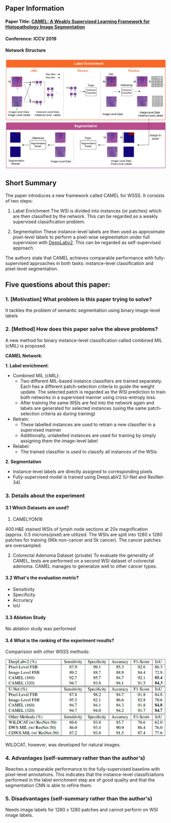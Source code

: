 ## Paper Information
#### Paper Title: [CAMEL: A Weakly Supervised Learning Framework for Histopathology Image Segmentation](https://arxiv.org/pdf/1908.10555.pdf)

#### Conference: ICCV 2019

#### Network Structure

![Image](images/camel.png)

## Short Summary
The paper introduces a new framework called CAMEL for WSSS. It consists of two steps:

1. Label Enrichment
The WSI is divided into instances (or patches) which are then classified by the network. This can be regarded as a weakly supervised classification problem.

2. Segmentation
These instance-level labels are then used as approximate pixel-level labels to perform a pixel-wise segmentation under full supervision with [DeepLabv2](https://github.com/google-research/deeplab2).
This can be regarded as self-supervised approach.

The authors state that CAMEL achieves comparable performance with fully-supervised approaches in both tasks: instance-level classification and pixel-level segmentation.

## Five questions about this paper:

### 1. [Motivation] What problem is this paper trying to solve?
It tackles the problem of semantic segmentation using binary image-level labels


### 2. [Method] How does this paper solve the above problems?
A new method for binary instance-level classification called combined MIL (cMIL) is proposed.

**CAMEL Network**:

**1. Label enrichment**:
- Combined MIL (cMIL):
   - Two different MIL-based instance classifiers are trained separately. Each has a different patch-selection criteria to guide the weight update. The selected patch is regarded as the WSI prediction to train both networks in a supervised manner using cross-entropy loss.
   - After training the same WSIs are fed into the network again and labels are generated for selected instances (using the same patch-selection criteria as during training)
 - Retrain:
   - These labelled instances are used to retrain a new classifier in a supervised manner
   - Additionally, unlabelled instances are used for training by simply assigning them the image-level label
 - Relabel:
   - The trained classifier is used to classify all instances of the WSIs

**2. Segmentation**
- Instance-level labels are directly assigned to corresponding pixels
- Fully-supervised model is trained using DeepLabV2 (U-Net and ResNet-34)

### 3. Details about the experiment

#### 3.1 Which Datasets are used?
1. CAMELYON16

400 H&E stained WSIs of lymph node sections at 20x magnification (approx. 0.5 microns/pixel) are utilized.
The WSIs are split into 1280 x 1280 patches for training (96k non-cancer and 5k cancer). The cancer patches are oversampled.

2. Colorectal Adenoma Dataset (private)
To evaluate the generality of CAMEL, tests are performed on a second WSI dataset of colorectal adenoma.
CAMEL manages to generalize well to other cancer types.


#### 3.2 What's the evaluation metric?
- Sensitivity 
- Specificity
- Accuracy
- IoU


#### 3.3 Ablation Study
No ablation study was performed


#### 3.4 What is the ranking of the experiment results?
Comparision with other WSSS methods:

![comparision](images/camel_comparision.png)

WILDCAT, however, was developed for natural images.

### 4. Advantages (self-summary rather than the author's)
Reaches a comparable performance to the fully-supervised baseline with pixel-level annotations.
This indicates that the instance-level classifciations performed in the label enrichment step are of good quality and that the segmentation CNN is able to refine them.


### 5. Disadvantages (self-summary rather than the author's)
Needs image labels for 1280 x 1280 patches and cannot perform on WSI image labels.